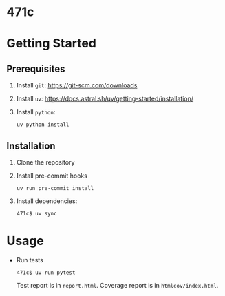 # 471c




# Getting Started

## Prerequisites

1. Install `git`: https://git-scm.com/downloads

2. Install `uv`: https://docs.astral.sh/uv/getting-started/installation/

3. Install `python`: 

    ```console
    uv python install
    ```

## Installation

1. Clone the repository

2. Install pre-commit hooks
    ```console
    uv run pre-commit install
    ```

3. Install dependencies:
    ```console
    471c$ uv sync
    ```

# Usage

* Run tests

    ```console
    471c$ uv run pytest
    ```

    Test report is in `report.html`.
    Coverage report is in `htmlcov/index.html`.

